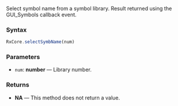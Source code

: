Select symbol name from a symbol library. Result returned using the GUI_Symbols callback event.

### Syntax

```typescript
RxCore.selectSymbName(num)
```

### Parameters

- `num`: **number** — Library number.

### Returns

- **NA** — This method does not return a value.